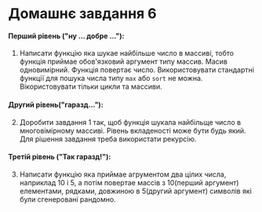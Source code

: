# Домашнє завдання 6

#### Перший рівень ("ну ... добре ..."):
1. Написати функцію яка шукае найбільше число в массиві, тобто функція приймае обов'язковий аргумент типу массив. Масив одновимірний. Функція повертає число. Використовувати стандартні функції для пошука числа типу ```max``` або ```sort``` не можна. Вікористовувати тільки цикли та массиви.

#### Другий рівень("гаразд..."):
2. Доробити завдання 1 так, щоб функція шукала найбільще число в многовімірному массиві. Рівень вкладеності може бути будь який. Для рішення завдання треба використати рекурсію. 

#### Третій рівень ("Так гаразд!"):
3. Написати функцію яка приймае агрументом два цілих числа, наприклад 10 і 5, а потім повертае массів з 10(перший аргумент) елементами, рядками, довжиною в 5(другий аргумент) символів які були сгенеровані рандомно.  

